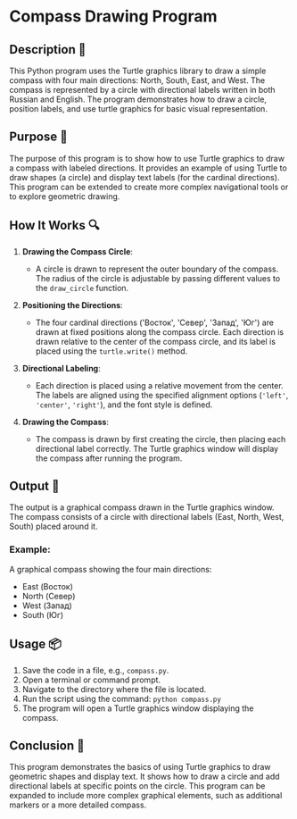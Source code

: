 # Compass Drawing Program

## Description 📝

This Python program uses the Turtle graphics library to draw a simple compass with four main directions: North, South, East, and West. The compass is represented by a circle with directional labels written in both Russian and English. The program demonstrates how to draw a circle, position labels, and use turtle graphics for basic visual representation.

## Purpose 🎯

The purpose of this program is to show how to use Turtle graphics to draw a compass with labeled directions. It provides an example of using Turtle to draw shapes (a circle) and display text labels (for the cardinal directions). This program can be extended to create more complex navigational tools or to explore geometric drawing.

## How It Works 🔍

1. **Drawing the Compass Circle**:

    - A circle is drawn to represent the outer boundary of the compass. The radius of the circle is adjustable by passing different values to the `draw_circle` function.

2. **Positioning the Directions**:
    - The four cardinal directions ('Восток', 'Север', 'Запад', 'Юг') are drawn at fixed positions along the compass circle. Each direction is drawn relative to the center of the compass circle, and its label is placed using the `turtle.write()` method.
3. **Directional Labeling**:

    - Each direction is placed using a relative movement from the center. The labels are aligned using the specified alignment options (`'left'`, `'center'`, `'right'`), and the font style is defined.

4. **Drawing the Compass**:
    - The compass is drawn by first creating the circle, then placing each directional label correctly. The Turtle graphics window will display the compass after running the program.

## Output 📜

The output is a graphical compass drawn in the Turtle graphics window. The compass consists of a circle with directional labels (East, North, West, South) placed around it.

### Example:

A graphical compass showing the four main directions:

-   East (Восток)
-   North (Север)
-   West (Запад)
-   South (Юг)

## Usage 📦

1. Save the code in a file, e.g., `compass.py`.
2. Open a terminal or command prompt.
3. Navigate to the directory where the file is located.
4. Run the script using the command:
   `python compass.py`
5. The program will open a Turtle graphics window displaying the compass.

## Conclusion 🚀

This program demonstrates the basics of using Turtle graphics to draw geometric shapes and display text. It shows how to draw a circle and add directional labels at specific points on the circle. This program can be expanded to include more complex graphical elements, such as additional markers or a more detailed compass.
